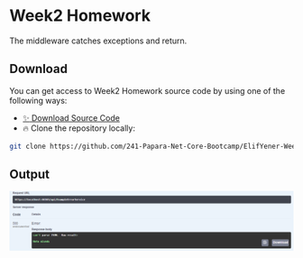 # Week2 Homework
The middleware catches exceptions and return.

## Download

You can get access to Week2 Homework source code by using one of the following ways:

- [:sparkles: Download Source Code](https://github.com/241-Papara-Net-Core-Bootcamp/ElifYener-Week2-Homework/archive/master.zip)
- :fire:  Clone the repository locally:

```bash
git clone https://github.com/241-Papara-Net-Core-Bootcamp/ElifYener-Week2-Homework.git
```

## Output

<p align="center">
  <img src="https://github.com/241-Papara-Net-Core-Bootcamp/ElifYener-Week2-Homework/blob/main/output.PNG" />
</p>
